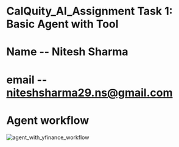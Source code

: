 # CalQuity_AI_Assignment Task 1: Basic Agent with Tool

# Name -- Nitesh Sharma
# email -- niteshsharma29.ns@gmail.com

# Agent workflow
![agent_with_yfinance_workflow](https://github.com/user-attachments/assets/4f07613b-1ccb-4faf-a595-cc576adbc425)
